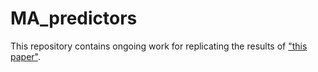 # MA_predictors
This repository contains ongoing work for replicating the results of ["this paper"](https://www.nature.com/articles/s41562-023-01798-0).
